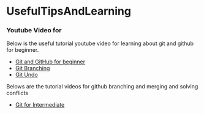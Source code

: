 # UsefulTipsAndLearning

### Youtube Video for 

Below is the useful tutorial youtube video for learning about git and github for beginner.

* [Git and GitHub for beginner](https://youtu.be/RGOj5yH7evk)
* [Git Branching](https://youtu.be/RGOj5yH7evk?t=1962)
* [Git Undo](https://youtu.be/RGOj5yH7evk?t=3390)

Belows are the tutorial videos for github branching and merging and solving conflicts

* [Git for Intermediate](https://www.youtube.com/watch?v=Uszj_k0DGsg)


